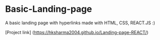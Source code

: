 # Basic-Landing-page
A basic landing page with hyperlinks made with HTML, CSS, REACT.JS :)

[Project link] (https://hksharma2004.github.io/Landing-page-REACT/)
